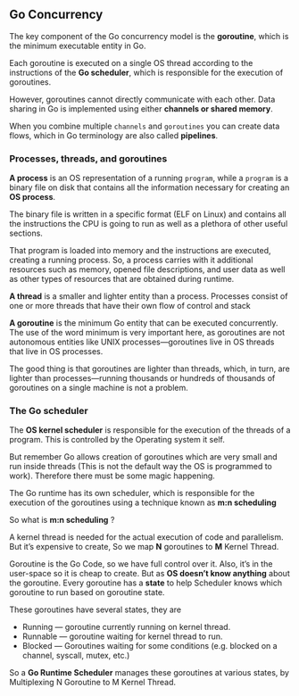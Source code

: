 ## Go Concurrency

The key component of the Go concurrency model is the **goroutine**, which is the minimum executable entity in Go.

Each goroutine is executed on a single OS thread according to the instructions of the **Go scheduler**, which is responsible for the execution of goroutines.

However, goroutines cannot directly communicate with each other. Data sharing in Go is implemented using either **channels or shared memory**.


When you combine multiple `channels` and `goroutines` you can create data flows, which in Go terminology are also called **pipelines**.


### Processes, threads, and goroutines

**A process** is an OS representation of a running `program`, while a `program` is a binary file on disk that contains all the information necessary for creating an **OS process**.

The binary file is written in a specific format (ELF on Linux) and contains all the instructions the CPU is going to run as well as a plethora of other useful sections. 

That program is loaded into memory and the instructions are executed, creating a running process. 
So, a process carries with it additional resources such as memory, opened file descriptions, and user data as well as other types of resources that are obtained during runtime.


**A thread** is a smaller and lighter entity than a process. Processes consist of one or more threads that have their own flow of control and stack

**A goroutine** is the minimum Go entity that can be executed concurrently. The use of the word minimum is very important here, as goroutines are not autonomous entities like UNIX processes—goroutines live in OS threads that live in OS processes.

The good thing is that goroutines are lighter than threads, which, in turn, are lighter than processes—running thousands or hundreds of thousands of goroutines on a single machine is not a problem.



### The Go scheduler

The **OS kernel scheduler** is responsible for the execution of the threads of a program. This is controlled by the Operating system it self.

But remember Go allows creation of goroutines which are very small and run inside threads (This is not the default way the OS is programmed to work). Therefore there must be some magic happening.

The Go runtime has its own scheduler, which is responsible for the execution of the goroutines using a technique known as **m:n scheduling**


So what is **m:n scheduling** ?

A kernel thread is needed for the actual execution of code and parallelism. But it’s expensive to create, So we map **N** goroutines to **M** Kernel Thread. 

Goroutine is the Go Code, so we have full control over it. Also, it’s in the user-space so it is cheap to create.
But as **OS doesn’t know anything** about the goroutine. Every goroutine has a **state** to help Scheduler knows which goroutine to run based on goroutine state.

These goroutines have several states, they are
- Running — goroutine currently running on kernel thread.
- Runnable — goroutine waiting for kernel thread to run.
- Blocked — Goroutines waiting for some conditions (e.g. blocked on a channel, syscall, mutex, etc.)

So a **Go Runtime Scheduler** manages these goroutines at various states, by Multiplexing N Goroutine to M Kernel Thread.
